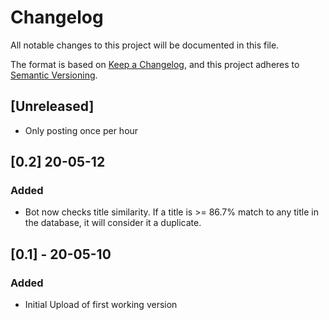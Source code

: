 # Changelog
All notable changes to this project will be documented in this file.

The format is based on [Keep a Changelog](https://keepachangelog.com/en/1.0.0/),
and this project adheres to [Semantic Versioning](https://semver.org/spec/v2.0.0.html).

## [Unreleased]
- Only posting once per hour

## [0.2] 20-05-12

### Added
- Bot now checks title similarity. If a title is >= 86.7% match to any title in the database, it will consider it a duplicate.

## [0.1] - 20-05-10

### Added
- Initial Upload of first working version